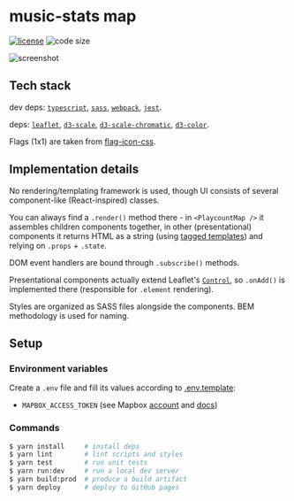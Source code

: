 # music-stats map

  [![license][license-image]][license-url]
  ![code size][code-size-image]

![screenshot](https://user-images.githubusercontent.com/2470363/48676289-d8b81600-eb64-11e8-9548-92a844292d16.png)

## Tech stack

dev deps:
[`typescript`](https://www.typescriptlang.org/docs),
[`sass`](https://sass-lang.com/documentation/file.SASS_REFERENCE.html),
[`webpack`](https://webpack.js.org/api),
[`jest`](https://facebook.github.io/jest).

deps:
[`leaflet`](http://leafletjs.com),
[`d3-scale`](https://github.com/d3/d3-scale),
[`d3-scale-chromatic`](https://github.com/d3/d3-scale-chromatic),
[`d3-color`](https://github.com/d3/d3-color).

Flags (1x1) are taken from [flag-icon-css](https://github.com/lipis/flag-icon-css/tree/master/flags/1x1).

## Implementation details

No rendering/templating framework is used, though UI consists of several component-like (React-inspired) classes.

You can always find a `.render()` method there - in `<PlaycountMap />` it assembles children components together,
in other (presentational) components it returns HTML as a string
(using [tagged templates](https://developer.mozilla.org/en-US/docs/Web/JavaScript/Reference/Template_literals#Tagged_templates))
and relying on `.props` + `.state`.

DOM event handlers are bound through `.subscribe()` methods.

Presentational components actually extend Leaflet's [`Control`](https://leafletjs.com/reference-1.3.4.html#control),
so `.onAdd()` is implemented there (responsible for `.element` rendering).

Styles are organized as SASS files alongside the components. BEM methodology is used for naming.

## Setup

### Environment variables

Create a `.env` file and fill its values according to [.env.template](.env.template):

* `MAPBOX_ACCESS_TOKEN` (see Mapbox [account](https://www.mapbox.com/account/access-tokens) and [docs](https://www.mapbox.com/help/how-access-tokens-work))

### Commands

```bash
$ yarn install     # install deps
$ yarn lint        # lint scripts and styles
$ yarn test        # run unit tests
$ yarn run:dev     # run a local dev server
$ yarn build:prod  # produce a build artifact
$ yarn deploy      # deploy to GitHub pages
```

[license-image]: https://img.shields.io/github/license/music-stats/map.svg?style=flat-square
[license-url]: https://github.com/music-stats/map/blob/master/LICENSE
[code-size-image]: https://img.shields.io/github/languages/code-size/music-stats/map.svg?style=flat-square

